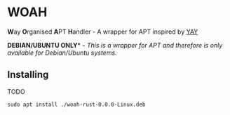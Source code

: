 # WOAH
**W**ay **O**rganised **A**PT **H**andler - A wrapper for APT inspired by [YAY](https://github.com/Jguer/yay/)

**DEBIAN/UBUNTU ONLY*** - *This is a wrapper for APT and therefore is only available for Debian/Ubuntu systems.*

## Installing
TODO

```
sudo apt install ./woah-rust-0.0.0-Linux.deb
```